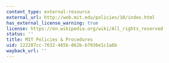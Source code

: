 ```yaml
---
content_type: external-resource
external_url: http://web.mit.edu/policies/10/index.html
has_external_license_warning: true
license: https://en.wikipedia.org/wiki/All_rights_reserved
status: ''
title: MIT Policies & Procedures
uid: 122287cc-7632-465b-862b-b7936e1c1a6b
wayback_url: ''
---
```

